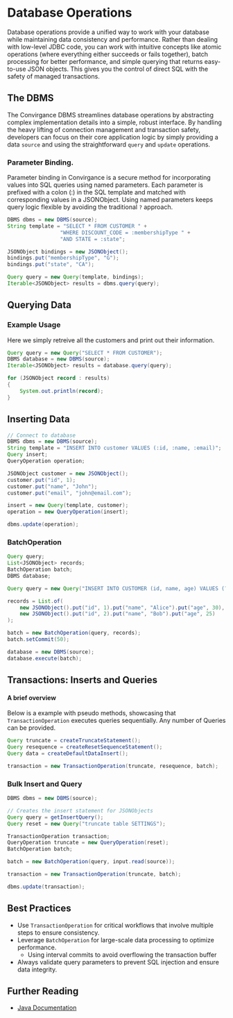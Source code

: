 # Database Operations

Database operations provide a unified way to work with your database while maintaining data consistency and performance. Rather than dealing with low-level JDBC code, you can work with intuitive concepts like atomic operations (where everything either succeeds or fails together), batch processing for better performance, and simple querying that returns easy-to-use JSON objects. This gives you the control of direct SQL with the safety of managed transactions.

## The DBMS

The Convirgance DBMS streamlines database operations by abstracting complex implementation details into a simple, robust interface. By handling the heavy lifting of connection management and transaction safety, developers can focus on their core application logic by simply providing a data `source` and using the straightforward `query` and `update` operations.

### Parameter Binding.

Parameter binding in Convirgance is a secure method for incorporating values into SQL queries using named parameters. Each parameter is prefixed with a colon (:) in the SQL template and matched with corresponding values in a JSONObject. Using named parameters keeps query logic flexible by avoiding the traditional `?` approach.

```java
DBMS dbms = new DBMS(source);
String template = "SELECT * FROM CUSTOMER " +
                 "WHERE DISCOUNT_CODE = :membershipType " +
                 "AND STATE = :state";

JSONObject bindings = new JSONObject();
bindings.put("membershipType", "G");
bindings.put("state", "CA");

Query query = new Query(template, bindings);
Iterable<JSONObject> results = dbms.query(query);
```

## Querying Data

### Example Usage

Here we simply retreive all the customers and print out their information.

```java
Query query = new Query("SELECT * FROM CUSTOMER");
DBMS database = new DBMS(source);
Iterable<JSONObject> results = database.query(query);

for (JSONObject record : results)
{
    System.out.println(record);
}
```

## Inserting Data

```java
// Connect to database
DBMS dbms = new DBMS(source);
String template = "INSERT INTO customer VALUES (:id, :name, :email)";
Query insert;
QueryOperation operation;

JSONObject customer = new JSONObject();
customer.put("id", 1);
customer.put("name", "John");
customer.put("email", "john@email.com");

insert = new Query(template, customer);
operation = new QueryOperation(insert);

dbms.update(operation);
```

### BatchOperation

```java
Query query;
List<JSONObject> records;
BatchOperation batch;
DBMS database;

Query query = new Query("INSERT INTO CUSTOMER (id, name, age) VALUES (?, ?, ?)");

records = List.of(
    new JSONObject().put("id", 1).put("name", "Alice").put("age", 30),
    new JSONObject().put("id", 2).put("name", "Bob").put("age", 25)
);

batch = new BatchOperation(query, records);
batch.setCommit(50);

database = new DBMS(source);
database.execute(batch);

```

## Transactions: Inserts and Queries

#### A brief overview

Below is a example with pseudo methods, showcasing that `TransactionOperation` executes queries sequentially. Any number of Queries can be provided.

```java
Query truncate = createTruncateStatement();
Query resequence = createResetSequenceStatement();
Query data = createDefaultDataInsert();

transaction = new TransactionOperation(truncate, resequence, batch);
```

### Bulk Insert and Query

```java
DBMS dbms = new DBMS(source);

// Creates the insert statement for JSONObjects
Query query = getInsertQuery();
Query reset = new Query("truncate table SETTINGS");

TransactionOperation transaction;
QueryOperation truncate = new QueryOperation(reset);
BatchOperation batch;

batch = new BatchOperation(query, input.read(source));

transaction = new TransactionOperation(truncate, batch);

dbms.update(transaction);
```

## Best Practices

- Use `TransactionOperation` for critical workflows that involve multiple steps to ensure consistency.
- Leverage `BatchOperation` for large-scale data processing to optimize performance.
  - Using interval commits to avoid overflowing the transaction buffer
- Always validate query parameters to prevent SQL injection and ensure data integrity.

## Further Reading

- [Java Documentation](https://docs.invirgance.com/javadocs/convirgance/latest/com/invirgance/convirgance/dbms/package-summary.html)
